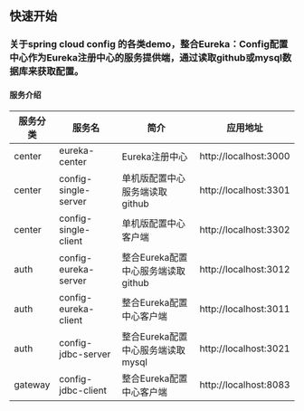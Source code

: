 ## 快速开始

### 关于spring cloud config 的各类demo，整合Eureka：Config配置中心作为Eureka注册中心的服务提供端，通过读取github或mysql数据库来获取配置。

#### 服务介绍
| 服务分类  | 服务名                    |               简介                  |     应用地址            | 
|----------|---------------------------|-------------------------------------|-------------------------|
|  center  | eureka-center             | Eureka注册中心                      |  http://localhost:3000  |      
|  center  | config-single-server      | 单机版配置中心服务端读取github       |  http://localhost:3301  |      
|  center  | config-single-client      | 单机版配置中心客户端                 |  http://localhost:3302  |      
|  auth    | config-eureka-server      | 整合Eureka配置中心服务端读取github   |  http://localhost:3012  |     
|  auth    | config-eureka-client      | 整合Eureka配置中心客户端             |  http://localhost:3011  | 
|  auth    | config-jdbc-server        | 整合Eureka配置中心服务端读取mysql    |  http://localhost:3021  | 
|  gateway | config-jdbc-client        | 整合Eureka配置中心客户端             |  http://localhost:8083  |      
